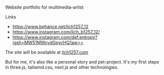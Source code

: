 Website portfolio for multimedia-artist

Links
- https://www.behance.net/lich1257_12
- https://www.instagram.com/lich_b1257_12/
- https://www.instagram.com/def.entropy?igsh=MW51MWcydGpycHQ1aw==

The site will be available at [lich1257.com](http://lich1257.com)

But for me, it's also like a personal story and pet-project.
It's my first steps in three.js, tailwind.css, next.js and other technologies.
